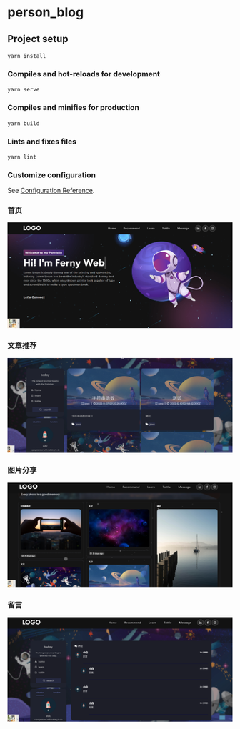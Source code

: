 # person_blog

## Project setup
```
yarn install
```

### Compiles and hot-reloads for development
```
yarn serve
```

### Compiles and minifies for production
```
yarn build
```

### Lints and fixes files
```
yarn lint
```

### Customize configuration
See [Configuration Reference](https://cli.vuejs.org/config/).

### 首页
<img src="./src/assets/首页·.png" alt="首页" style="zoom:67%;" />

### 文章推荐
<img src="./src/assets/文章推荐.png" alt="文章推荐" style="zoom:67%;" />

### 图片分享
<img src="./src/assets/图片分享.png" alt="图片分享" style="zoom:67%;" />

### 留言
<img src="./src/assets/留言.png" alt="留言" style="zoom:67%;" />
